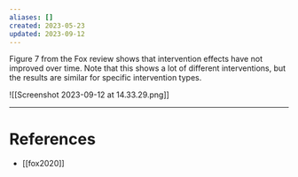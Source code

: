 ```yaml
---
aliases: []
created: 2023-05-23
updated: 2023-09-12
---
```

Figure 7 from the Fox review shows that intervention effects have not improved over time. Note that this shows a lot of different interventions, but the results are similar for specific intervention types.

![[Screenshot 2023-09-12 at 14.33.29.png]]

---
# References
* [[fox2020]]